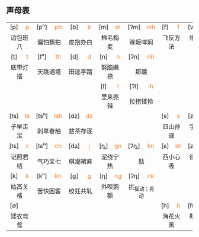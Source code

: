 ## 声母表

<table>
 <tbody>
  <tr>
   <td align="center">[p]</td>
   <td align="center"><font color="#ED7D31">p</font></td>
   <td align="center">[pʰ]</td>
   <td align="center"><font color="#ED7D31">ph</font></td>
   <td align="center">[b]</td>
   <td align="center"><font color="#ED7D31">b</font></td>
   <td align="center">[m]</td>
   <td align="center"><font color="#ED7D31">m</font></td>
   <td align="center">[ʔm]</td>
   <td align="center"><font color="#ED7D31">mh</font></td>
   <td align="center">[f]</td>
   <td align="center"><font color="#ED7D31">f</font></td>
   <td align="center">[v]</td>
   <td align="center"><font color="#ED7D31">v</font></td>
  </tr>
  <tr>
   <td align="center" colspan=2>边包班八</td>
   <td align="center" colspan=2>偏怕飘拍</td>
   <td align="center" colspan=2>皮抱办白</td>
   <td align="center" colspan=2>棉毛梅麦</td>
   <td align="center" colspan=2>眯嬷咩焖</td>
   <td align="center" colspan=2>飞反方法</td>
   <td align="center" colspan=2>维饭房罚</td>
  </tr>
  <tr>
   <td align="center">[t]</td>
   <td align="center"><font color="#ED7D31">t</font></td>
   <td align="center">[tʰ]</td>
   <td align="center"><font color="#ED7D31">th</font></td>
   <td align="center">[d]</td>
   <td align="center"><font color="#ED7D31">d</font></td>
   <td align="center">[n]</td>
   <td align="center"><font color="#ED7D31">n</font></td>
   <td align="center">[ʔn]</td>
   <td align="center"><font color="#ED7D31">nh</font></td>
   <td align="center"> </td>
   <td align="center"> </td>
   <td align="center"> </td>
   <td align="center"> </td>
  </tr>
  <tr>
   <td align="center" colspan=2>底带灯搭</td>
   <td align="center" colspan=2>天跳通塔</td>
   <td align="center" colspan=2>田逃亭踏</td>
   <td align="center" colspan=2>努脑嫩捺</td>
   <td align="center" colspan=2>那齈</td>
   <td align="center" colspan=2> </td>
   <td align="center" colspan=2> </td>
  </tr>
  <tr>
   <td align="center"> </td>
   <td align="center"> </td>
   <td align="center"> </td>
   <td align="center"> </td>
   <td align="center"> </td>
   <td align="center"> </td>
   <td align="center">[l]</td>
   <td align="center"><font color="#ED7D31">l</font></td>
   <td align="center">[ʔl]</td>
   <td align="center"><font color="#ED7D31">lh</font></td>
   <td align="center"> </td>
   <td align="center"> </td>
   <td align="center"> </td>
   <td align="center"> </td>
  </tr>
  <tr>
   <td align="center" colspan=2> </td>
   <td align="center" colspan=2> </td>
   <td align="center" colspan=2> </td>
   <td align="center" colspan=2>里来亮辣</td>
   <td align="center" colspan=2>拉捞镂拎</td>
   <td align="center" colspan=2> </td>
   <td align="center" colspan=2> </td>
  </tr>
  <tr>
   <td align="center">[ts]</td>
   <td align="center"><font color="#ED7D31">ts</font></td>
   <td align="center">[tsʰ]</td>
   <td align="center"><font color="#ED7D31">tsh</font></td>
   <td align="center">[dz]</td>
   <td align="center"><font color="#ED7D31">dz</font></td>
   <td align="center"> </td>
   <td align="center"> </td>
   <td align="center"> </td>
   <td align="center"> </td>
   <td align="center">[s]</td>
   <td align="center"><font color="#ED7D31">s</font></td>
   <td align="center">[z]</td>
   <td align="center"><font color="#ED7D31">z</font></td>
  </tr>
  <tr>
   <td align="center" colspan=2>子早走足</td>
   <td align="center" colspan=2>刺草春触</td>
   <td align="center" colspan=2>慈茶存逐</td>
   <td align="center" colspan=2> </td>
   <td align="center" colspan=2> </td>
   <td align="center" colspan=2>四山孙速</td>
   <td align="center" colspan=2>字坐上熟</td>
  </tr>
   <td align="center">[tɕ]</td>
   <td align="center"><font color="#ED7D31">c</font></td>
   <td align="center">[tɕʰ]</td>
   <td align="center"><font color="#ED7D31">ch</font></td>
   <td align="center">[dʑ]</td>
   <td align="center"><font color="#ED7D31">j</font></td>
   <td align="center">[ȵ]</td>
   <td align="center"><font color="#ED7D31">gn</font></td>
   <td align="center">[ʔȵ]</td>
   <td align="center"><font color="#ED7D31">kn</font></td>
   <td align="center">[ɕ]</td>
   <td align="center"><font color="#ED7D31">sh</font></td>
   <td align="center">[ʑ]</td>
   <td align="center"><font color="#ED7D31">zh</font></td>
  </tr>
  <tr>
   <td align="center" colspan=2>记照君结</td>
   <td align="center" colspan=2>气巧亲七</td>
   <td align="center" colspan=2>棋潮裙直</td>
   <td align="center" colspan=2>泥绕宁热</td>
   <td align="center" colspan=2>黏</td>
   <td align="center" colspan=2>西小心吸</td>
   <td align="center" colspan=2>徐绍寻舌</td>
  </tr>
  <tr>
   <td align="center">[k]</td>
   <td align="center"><font color="#ED7D31">k</font></td>
   <td align="center">[kʰ]</td>
   <td align="center"><font color="#ED7D31">kh</font></td>
   <td align="center">[ɡ]</td>
   <td align="center"><font color="#ED7D31">g</font></td>
   <td align="center">[ŋ]</td>
   <td align="center"><font color="#ED7D31">ng</font></td>
   <td align="center">[ʔŋ]</td>
   <td align="center"><font color="#ED7D31">nk</font></td>
   <td align="center"> </td>
   <td align="center"> </td>
   <td align="center"> </td>
   <td align="center"> </td>
  </tr>
  <tr>
   <td align="center" colspan=2>姑高关格</td>
   <td align="center" colspan=2>苦快困客</td>
   <td align="center" colspan=2>绞狂共轧</td>
   <td align="center" colspan=2>外咬鹅额</td>
   <td align="center" colspan=2>扤<sub>摇动；晃动</sub></td>
   <td align="center" colspan=2> </td>
   <td align="center" colspan=2> </td>
  </tr>
  <tr>
   <td align="center">[∅]</td>
   <td align="center"> </td>
   <td align="center"> </td>
   <td align="center"> </td>
   <td align="center"> </td>
   <td align="center"> </td>
   <td align="center"> </td>
   <td align="center"> </td>
   <td align="center"> </td>
   <td align="center"> </td>
   <td align="center">[h]</td>
   <td align="center"><font color="#ED7D31">h</font></td>
   <td align="center">[ɦ]</td>
   <td align="center"><font color="#ED7D31">gh</font></td>
  </tr>
  <tr>
   <td align="center" colspan=2>矮衣弯鸳</td>
   <td align="center" colspan=2> </td>
   <td align="center" colspan=2> </td>
   <td align="center" colspan=2> </td>
   <td align="center" colspan=2> </td>
   <td align="center" colspan=2>海花火黑</td>
   <td align="center" colspan=2>鞋野黄越</td>
  </tr>
 </tbody>
</table>
